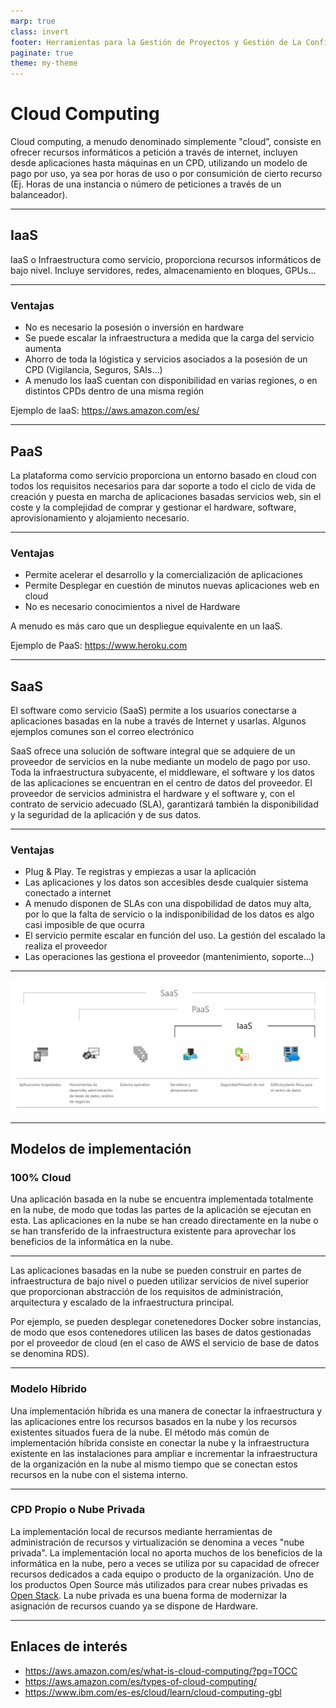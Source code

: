 ```yaml
---
marp: true
class: invert
footer: Herramientas para la Gestión de Proyectos y Gestión de La Configuración
paginate: true
theme: my-theme
---
```


# Cloud Computing

Cloud computing, a menudo denominado simplemente "cloud”, consiste en ofrecer recursos informáticos a petición a través de internet, incluyen desde aplicaciones hasta máquinas en un CPD, utilizando un modelo de pago por uso, ya sea por horas de uso o por consumición de cierto recurso (Ej. Horas de una instancia o número de peticiones a través de un balanceador).

---

## IaaS

IaaS o Infraestructura como servicio, proporciona recursos informáticos de bajo nivel. Incluye servidores, redes, almacenamiento en bloques, GPUs...

---
<!-- _header: IaaS -->

### Ventajas

* No es necesario la posesión o inversión en hardware
* Se puede escalar la infraestructura a medida que la carga del servicio aumenta
* Ahorro de toda la lógistica y servicios asociados a la posesión de un CPD (Vigilancia, Seguros, SAIs...)
* A menudo los IaaS cuentan con disponibilidad en varias regiones, o en distintos CPDs dentro de una misma región

Ejemplo de IaaS: <https://aws.amazon.com/es/>

---

## PaaS

La plataforma como servicio proporciona un entorno basado en cloud con todos los requisitos necesarios para dar soporte a todo el ciclo de vida de creación y puesta en marcha de aplicaciones basadas servicios web, sin el coste y la complejidad de comprar y gestionar el hardware, software, aprovisionamiento y alojamiento necesario.

---
<!-- _header: PaaS -->

### Ventajas

* Permite acelerar el desarrollo y la comercialización de aplicaciones
* Permite Desplegar en cuestión de minutos nuevas aplicaciones web en cloud
* No es necesario conocimientos a nivel de Hardware

A menudo es más caro que un despliegue equivalente en un IaaS.

Ejemplo de PaaS: <https://www.heroku.com>

---

## SaaS

El software como servicio (SaaS) permite a los usuarios conectarse a aplicaciones basadas en la nube a través de Internet y usarlas. Algunos ejemplos comunes son el correo electrónico

SaaS ofrece una solución de software integral que se adquiere de un proveedor de servicios en la nube mediante un modelo de pago por uso. Toda la infraestructura subyacente, el middleware, el software y los datos de las aplicaciones se encuentran en el centro de datos del proveedor. El proveedor de servicios administra el hardware y el software y, con el contrato de servicio adecuado (SLA), garantizará también la disponibilidad y la seguridad de la aplicación y de sus datos.

---
<!-- _header: SaaS -->

### Ventajas

* Plug & Play. Te registras y empiezas a usar la aplicación
* Las aplicaciones y los datos son accesibles desde cualquier sistema conectado a internet
* A menudo disponen de SLAs con una dispobilidad de datos muy alta, por lo que la falta de servicio o la indisponibilidad de los datos es algo casi imposible de que ocurra
* El servicio permite escalar en función del uso. La gestión del escalado la realiza el proveedor
* Las operaciones las gestiona el proveedor (mantenimiento, soporte...)

---

![Cloud Computing](../img/cloud-computing.png)

---

## Modelos de implementación

### 100% Cloud

Una aplicación basada en la nube se encuentra implementada totalmente en la nube, de modo que todas las partes de la aplicación se ejecutan en esta. Las aplicaciones en la nube se han creado directamente en la nube o se han transferido de la infraestructura existente para aprovechar los beneficios de la informática en la nube.

---
<!-- _header: 100% Cloud -->

Las aplicaciones basadas en la nube se pueden construir en partes de infraestructura de bajo nivel o pueden utilizar servicios de nivel superior que proporcionan abstracción de los requisitos de administración, arquitectura y escalado de la infraestructura principal.

Por ejemplo, se pueden desplegar conetenedores Docker sobre instancias, de modo que esos contenedores utilicen las bases de datos gestionadas por el proveedor de cloud (en el caso de AWS el servicio de base de datos se denomina RDS).

---

### Modelo Híbrido

Una implementación híbrida es una manera de conectar la infraestructura y las aplicaciones entre los recursos basados en la nube y los recursos existentes situados fuera de la nube. El método más común de implementación híbrida consiste en conectar la nube y la infraestructura existente en las instalaciones para ampliar e incrementar la infraestructura de la organización en la nube al mismo tiempo que se conectan estos recursos en la nube con el sistema interno.

---

### CPD Propio o Nube Privada

La implementación local de recursos mediante herramientas de administración de recursos y virtualización se denomina a veces "nube privada". La implementación local no aporta muchos de los beneficios de la informática en la nube, pero a veces se utiliza por su capacidad de ofrecer recursos dedicados a cada equipo o producto de la organización. Uno de los productos Open Source más utilizados para crear nubes privadas es [Open Stack](https://www.openstack.org). La nube privada es una buena forma de modernizar la asignación de recursos cuando ya se dispone de Hardware.

---

## Enlaces de interés

* <https://aws.amazon.com/es/what-is-cloud-computing/?pg=TOCC>
* <https://aws.amazon.com/es/types-of-cloud-computing/>
* <https://www.ibm.com/es-es/cloud/learn/cloud-computing-gbl>
